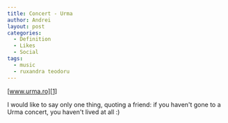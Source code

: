 ```yaml
---
title: Concert - Urma
author: Andrei
layout: post
categories:
  - Definition
  - Likes
  - Social
tags:
  - music
  - ruxandra teodoru
---
```

[www.urma.ro][1]

I would like to say only one thing, quoting a friend: if you haven't gone to a Urma concert, you haven't lived at all :)

 [1]: http://www.urma.ro/